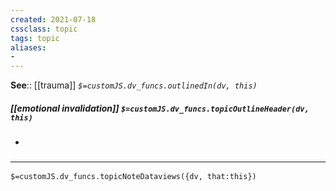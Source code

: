 ```yaml
---
created: 2021-07-18
cssclass: topic
tags: topic
aliases:
- 
---
```


**See**:: [[trauma]]
*`$=customJS.dv_funcs.outlinedIn(dv, this)`*

##### [[emotional invalidation]] `$=customJS.dv_funcs.topicOutlineHeader(dv, this)`
- 

### <hr class="dataviews"/>

`$=customJS.dv_funcs.topicNoteDataviews({dv, that:this})`
